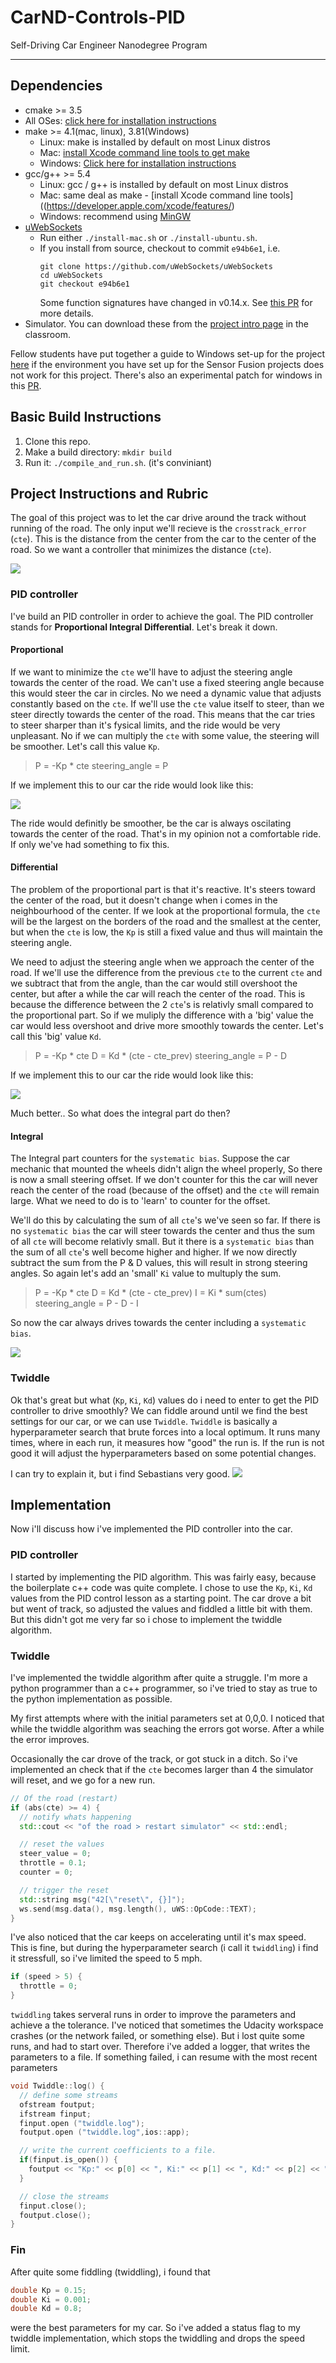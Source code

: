 # CarND-Controls-PID
Self-Driving Car Engineer Nanodegree Program

---

## Dependencies

* cmake >= 3.5
 * All OSes: [click here for installation instructions](https://cmake.org/install/)
* make >= 4.1(mac, linux), 3.81(Windows)
  * Linux: make is installed by default on most Linux distros
  * Mac: [install Xcode command line tools to get make](https://developer.apple.com/xcode/features/)
  * Windows: [Click here for installation instructions](http://gnuwin32.sourceforge.net/packages/make.htm)
* gcc/g++ >= 5.4
  * Linux: gcc / g++ is installed by default on most Linux distros
  * Mac: same deal as make - [install Xcode command line tools]((https://developer.apple.com/xcode/features/)
  * Windows: recommend using [MinGW](http://www.mingw.org/)
* [uWebSockets](https://github.com/uWebSockets/uWebSockets)
  * Run either `./install-mac.sh` or `./install-ubuntu.sh`.
  * If you install from source, checkout to commit `e94b6e1`, i.e.
    ```
    git clone https://github.com/uWebSockets/uWebSockets 
    cd uWebSockets
    git checkout e94b6e1
    ```
    Some function signatures have changed in v0.14.x. See [this PR](https://github.com/udacity/CarND-MPC-Project/pull/3) for more details.
* Simulator. You can download these from the [project intro page](https://github.com/udacity/self-driving-car-sim/releases) in the classroom.

Fellow students have put together a guide to Windows set-up for the project [here](https://s3-us-west-1.amazonaws.com/udacity-selfdrivingcar/files/Kidnapped_Vehicle_Windows_Setup.pdf) if the environment you have set up for the Sensor Fusion projects does not work for this project. There's also an experimental patch for windows in this [PR](https://github.com/udacity/CarND-PID-Control-Project/pull/3).

## Basic Build Instructions

1. Clone this repo.
2. Make a build directory: `mkdir build`
3. Run it: `./compile_and_run.sh`. (it's conviniant)

## Project Instructions and Rubric

The goal of this project was to let the car drive around the track without running of the road. The only input we'll recieve is the `crosstrack_error` (`cte`). This is the distance from the center from the car to the center of the road. So we want a controller that minimizes the distance (`cte`).

![](images/cte.jpg)

### PID controller
I've build an PID controller in order to achieve the goal. The PID controller stands for **Proportional Integral Differential**. Let's break it down.

#### Proportional
If we want to minimize the `cte` we'll have to adjust the steering angle towards the center of the road. We can't use a fixed steering angle because this would steer the car in circles. No we need a dynamic value that adjusts constantly based on the `cte`. If we'll use the `cte` value itself to steer, than we steer directly towards the center of the road. This means that the car tries to steer sharper than it's fysical limits, and the ride would be very unpleasant. No if we can multiply the `cte` with some value, the steering will be smoother. Let's call this value `Kp`. 

> P = -Kp * cte
> steering_angle = P

If we implement this to our car the ride would look like this:

![](images/4.png)

The ride would definitly be smoother, be the car is always oscilating towards the center of the road. That's in my opinion not a comfortable ride. If only we've had something to fix this.

#### Differential
The problem of the proportional part is that it's reactive. It's steers toward the center of the road, but it doesn't change when i comes in the neighbourhood of the center. If we look at the proportional formula, the `cte` will be the largest on the borders of the road and the smallest at the center, but when the `cte` is low, the `Kp` is still a fixed value and thus will maintain the steering angle. 

We need to adjust the steering angle when we approach the center of the road. If we'll use the difference from the previous `cte` to the current `cte` and we subtract that from the angle, than the car would still overshoot the center, but after a while the car will reach the center of the road. This is because the difference between the 2 `cte`'s is relativly small compared to the proportional part. So if we muliply the difference with a 'big' value the car would less overshoot and drive more smoothly towards the center. Let's call this 'big' value `Kd`. 

> P = -Kp * cte
> D = Kd * (cte - cte_prev)
> steering_angle = P - D

If we implement this to our car the ride would look like this:

![](images/7.png)

Much better.. So what does the integral part do then?

#### Integral
The Integral part counters for the `systematic bias`. Suppose the car mechanic that mounted the wheels didn't align the wheel properly, So there is now a small steering offset. If we don't counter for this the car will never reach the center of the road (because of the offset) and the `cte` will remain large. What we need to do is to 'learn' to counter for the offset. 

We'll do this by calculating the sum of all `cte`'s we've seen so far. If there is no `systematic bias` the car will steer towards the center and thus the sum of all `cte` will become relativly small. But it there is a `systematic bias` than the sum of all `cte`'s well become higher and higher. If we now directly subtract the sum from the P & D values, this will result in strong steering angles. So again let's add an 'small' `Ki` value to multuply the sum.

> P = -Kp * cte
> D = Kd * (cte - cte_prev)
> I = Ki * sum(ctes)
> steering_angle = P - D - I

So now the car always drives towards the center including a `systematic bias`.

![](images/pid.png)

### Twiddle
Ok that's great but what (`Kp`, `Ki`, `Kd`) values do i need to enter to get the PID controller to drive smoothly? We can fiddle around until we find the best settings for our car, or we can use `Twiddle`. `Twiddle` is basically a hyperparameter search that brute forces into a local optimum. It runs many times, where in each run, it measures how "good" the run is. If the run is not good it will adjust the hyperparameters based on some potential changes.

I can try to explain it, but i find Sebastians very good.
![](https://www.youtube.com/watch?v=2uQ2BSzDvXs&t=1s)

## Implementation
Now i'll discuss how i've implemented the PID controller into the car.

### PID controller
I started by implementing the PID algorithm. This was fairly easy, because the boilerplate c++ code was quite complete. I chose to use the `Kp`, `Ki`, `Kd` values from the PID control lesson as a starting point. The car drove a bit but went of track, so adjusted the values and fiddled a little bit with them. But this didn't got me very far so i chose to implement the twiddle algorithm.

### Twiddle
I've implemented the twiddle algorithm after quite a struggle. I'm more a python programmer than a c++ programmer, so i've tried to stay as true to the python implementation as possible. 

My first attempts where with the initial parameters set at 0,0,0. I noticed that while the twiddle algorithm was seaching the errors got worse. After a while the error improves. 

Occasionally the car drove of the track, or got stuck in a ditch. So i've implemented an check that if the `cte` becomes larger than 4 the simulator will reset, and we go for a new run.
```c++
// Of the road (restart)
if (abs(cte) >= 4) {
  // notify whats happening
  std::cout << "of the road > restart simulator" << std::endl;

  // reset the values
  steer_value = 0;
  throttle = 0.1;
  counter = 0;

  // trigger the reset
  std::string msg("42[\"reset\", {}]");
  ws.send(msg.data(), msg.length(), uWS::OpCode::TEXT);
}
```

I've also noticed that the car keeps on accelerating until it's max speed. This is fine, but during the hyperparameter search (i call it `twiddling`) i find it stressfull, so i've limited the speed to 5 mph.
```c++
if (speed > 5) {
  throttle = 0;
}
```

`twiddling` takes serveral runs in order to improve the parameters and achieve a the tolerance. I've noticed that sometimes the Udacity workspace crashes (or the network failed, or something else). But i lost quite some runs, and had to start over. Therefore i've added a logger, that writes the parameters to a file. If something failed, i can resume with the most recent parameters
```c++
void Twiddle::log() {
  // define some streams
  ofstream foutput; 
  ifstream finput;
  finput.open ("twiddle.log");
  foutput.open ("twiddle.log",ios::app); 

  // write the current coefficients to a file.
  if(finput.is_open()) {
    foutput << "Kp:" << p[0] << ", Ki:" << p[1] << ", Kd:" << p[2] << ", sum:" << sum << std::endl;
  }

  // close the streams
  finput.close();
  foutput.close(); 
}
```

### Fin
After quite some fiddling (twiddling), i found that
```c++
double Kp = 0.15;  
double Ki = 0.001;
double Kd = 0.8;
```
were the best parameters for my car. So i've added a status flag to my twiddle implementation, which stops the twiddling and drops the speed limit.